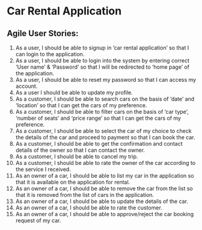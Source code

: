 
# Car Rental Application
## Agile User Stories:
1.	As a user, I should be able to signup in ‘car rental application’ so that I can login to the application.
2.	As a user, I should be able to login into the system by entering correct ‘User name’ & ‘Password’ so that I will be redirected to ‘home page’ of the application.
3.	As a user, I should be able to reset my password so that I can access my account.
4.	As a user I should be able to update my profile.
5.	As a customer, I should be able to search cars on the basis of ‘date’ and ‘location’ so that I can get the cars of my preference.
6.	 As a customer, I should be able to filter cars on the basis of ‘car type’, ‘number of seats’ and ‘price range’ so that I can get the cars of my preference.
7.	As a customer, I should be able to select the car of my choice to check the details of the car and proceed to payment so that I can book the car.
8.	As a customer, I should be able to get the confirmation and contact details of the owner so that I can contact the owner.
9.	 As a customer, I should be able to cancel my trip.
10.	As a customer, I should be able to rate the owner of the car according to the service I received.
11.	As an owner of a car, I should be able to list my car in the application so that it is available on the application for rental.
12.	As an owner of a car, I should be able to remove the car from the list so that it is removed from the list of cars in the application.
13.	As an owner of a car, I should be able to update the details of the car.
14.	As an owner of a car, I should be able to rate the customer.
15.	As an owner of a car, I should be able to approve/reject  the car booking request of my car.  
